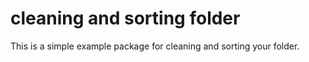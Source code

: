 # cleaning and sorting folder

This is a simple example package for cleaning and sorting your folder.